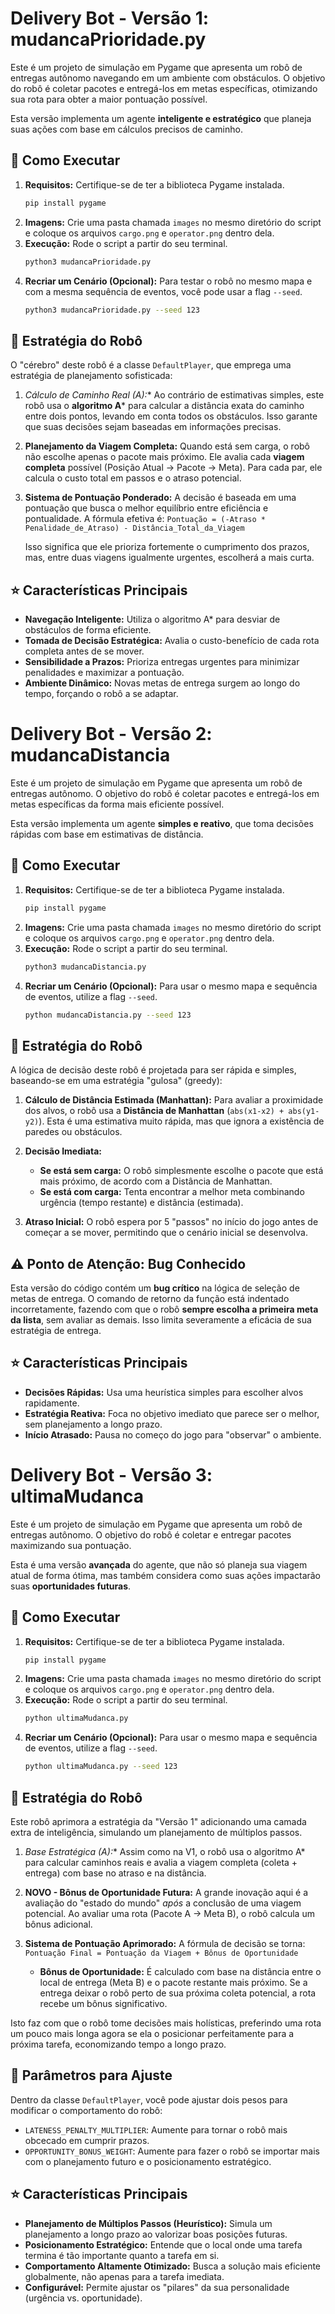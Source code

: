 # Delivery Bot - Versão 1: mudancaPrioridade.py

Este é um projeto de simulação em Pygame que apresenta um robô de entregas autônomo navegando em um ambiente com obstáculos. O objetivo do robô é coletar pacotes e entregá-los em metas específicas, otimizando sua rota para obter a maior pontuação possível.

Esta versão implementa um agente **inteligente e estratégico** que planeja suas ações com base em cálculos precisos de caminho.

## 🚀 Como Executar

1.  **Requisitos:** Certifique-se de ter a biblioteca Pygame instalada.
    ```bash
    pip install pygame
    ```
2.  **Imagens:** Crie uma pasta chamada `images` no mesmo diretório do script e coloque os arquivos `cargo.png` e `operator.png` dentro dela.
3.  **Execução:** Rode o script a partir do seu terminal.
    ```bash
    python3 mudancaPrioridade.py
    ```
4.  **Recriar um Cenário (Opcional):** Para testar o robô no mesmo mapa e com a mesma sequência de eventos, você pode usar a flag `--seed`.
    ```bash
    python3 mudancaPrioridade.py --seed 123
    ```

## 🤖 Estratégia do Robô

O "cérebro" deste robô é a classe `DefaultPlayer`, que emprega uma estratégia de planejamento sofisticada:

1.  **Cálculo de Caminho Real (A*):** Ao contrário de estimativas simples, este robô usa o **algoritmo A*** para calcular a distância exata do caminho entre dois pontos, levando em conta todos os obstáculos. Isso garante que suas decisões sejam baseadas em informações precisas.

2.  **Planejamento da Viagem Completa:** Quando está sem carga, o robô não escolhe apenas o pacote mais próximo. Ele avalia cada **viagem completa** possível (Posição Atual → Pacote → Meta). Para cada par, ele calcula o custo total em passos e o atraso potencial.

3.  **Sistema de Pontuação Ponderado:** A decisão é baseada em uma pontuação que busca o melhor equilíbrio entre eficiência e pontualidade. A fórmula efetiva é:
    `Pontuação = (-Atraso * Penalidade_de_Atraso) - Distância_Total_da_Viagem`

    Isso significa que ele prioriza fortemente o cumprimento dos prazos, mas, entre duas viagens igualmente urgentes, escolherá a mais curta.

## ⭐ Características Principais

-   **Navegação Inteligente:** Utiliza o algoritmo A* para desviar de obstáculos de forma eficiente.
-   **Tomada de Decisão Estratégica:** Avalia o custo-benefício de cada rota completa antes de se mover.
-   **Sensibilidade a Prazos:** Prioriza entregas urgentes para minimizar penalidades e maximizar a pontuação.
-   **Ambiente Dinâmico:** Novas metas de entrega surgem ao longo do tempo, forçando o robô a se adaptar.


# Delivery Bot - Versão 2: mudancaDistancia

Este é um projeto de simulação em Pygame que apresenta um robô de entregas autônomo. O objetivo do robô é coletar pacotes e entregá-los em metas específicas da forma mais eficiente possível.

Esta versão implementa um agente **simples e reativo**, que toma decisões rápidas com base em estimativas de distância.

## 🚀 Como Executar

1.  **Requisitos:** Certifique-se de ter a biblioteca Pygame instalada.
    ```bash
    pip install pygame
    ```
2.  **Imagens:** Crie uma pasta chamada `images` no mesmo diretório do script e coloque os arquivos `cargo.png` e `operator.png` dentro dela.
3.  **Execução:** Rode o script a partir do seu terminal.
    ```bash
    python3 mudancaDistancia.py
    ```
4.  **Recriar um Cenário (Opcional):** Para usar o mesmo mapa e sequência de eventos, utilize a flag `--seed`.
    ```bash
    python mudancaDistancia.py --seed 123
    ```

## 🤖 Estratégia do Robô

A lógica de decisão deste robô é projetada para ser rápida e simples, baseando-se em uma estratégia "gulosa" (greedy):

1.  **Cálculo de Distância Estimada (Manhattan):** Para avaliar a proximidade dos alvos, o robô usa a **Distância de Manhattan** (`abs(x1-x2) + abs(y1-y2)`). Esta é uma estimativa muito rápida, mas que ignora a existência de paredes ou obstáculos.

2.  **Decisão Imediata:**
    * **Se está sem carga:** O robô simplesmente escolhe o pacote que está mais próximo, de acordo com a Distância de Manhattan.
    * **Se está com carga:** Tenta encontrar a melhor meta combinando urgência (tempo restante) e distância (estimada).

3.  **Atraso Inicial:** O robô espera por 5 "passos" no início do jogo antes de começar a se mover, permitindo que o cenário inicial se desenvolva.

## ⚠️ Ponto de Atenção: Bug Conhecido

Esta versão do código contém um **bug crítico** na lógica de seleção de metas de entrega. O comando de retorno da função está indentado incorretamente, fazendo com que o robô **sempre escolha a primeira meta da lista**, sem avaliar as demais. Isso limita severamente a eficácia de sua estratégia de entrega.

## ⭐ Características Principais

-   **Decisões Rápidas:** Usa uma heurística simples para escolher alvos rapidamente.
-   **Estratégia Reativa:** Foca no objetivo imediato que parece ser o melhor, sem planejamento a longo prazo.
-   **Início Atrasado:** Pausa no começo do jogo para "observar" o ambiente.

# Delivery Bot - Versão 3: ultimaMudanca

Este é um projeto de simulação em Pygame que apresenta um robô de entregas autônomo. O objetivo do robô é coletar e entregar pacotes maximizando sua pontuação.

Esta é uma versão **avançada** do agente, que não só planeja sua viagem atual de forma ótima, mas também considera como suas ações impactarão suas **oportunidades futuras**.

## 🚀 Como Executar

1.  **Requisitos:** Certifique-se de ter a biblioteca Pygame instalada.
    ```bash
    pip install pygame
    ```
2.  **Imagens:** Crie uma pasta chamada `images` no mesmo diretório do script e coloque os arquivos `cargo.png` e `operator.png` dentro dela.
3.  **Execução:** Rode o script a partir do seu terminal.
    ```bash
    python ultimaMudanca.py
    ```
4.  **Recriar um Cenário (Opcional):** Para usar o mesmo mapa e sequência de eventos, utilize a flag `--seed`.
    ```bash
    python ultimaMudanca.py --seed 123
    ```

## 🤖 Estratégia do Robô

Este robô aprimora a estratégia da "Versão 1" adicionando uma camada extra de inteligência, simulando um planejamento de múltiplos passos.

1.  **Base Estratégica (A*):** Assim como na V1, o robô usa o algoritmo A* para calcular caminhos reais e avalia a viagem completa (coleta + entrega) com base no atraso e na distância.

2.  **NOVO - Bônus de Oportunidade Futura:** A grande inovação aqui é a avaliação do "estado do mundo" *após* a conclusão de uma viagem potencial. Ao avaliar uma rota (Pacote A → Meta B), o robô calcula um bônus adicional.

3.  **Sistema de Pontuação Aprimorado:** A fórmula de decisão se torna:
    `Pontuação Final = Pontuação da Viagem + Bônus de Oportunidade`

    * **Bônus de Oportunidade:** É calculado com base na distância entre o local de entrega (Meta B) e o pacote restante mais próximo. Se a entrega deixar o robô perto de sua próxima coleta potencial, a rota recebe um bônus significativo.

Isto faz com que o robô tome decisões mais holísticas, preferindo uma rota um pouco mais longa agora se ela o posicionar perfeitamente para a próxima tarefa, economizando tempo a longo prazo.

## 🔧 Parâmetros para Ajuste

Dentro da classe `DefaultPlayer`, você pode ajustar dois pesos para modificar o comportamento do robô:

-   `LATENESS_PENALTY_MULTIPLIER`: Aumente para tornar o robô mais obcecado em cumprir prazos.
-   `OPPORTUNITY_BONUS_WEIGHT`: Aumente para fazer o robô se importar mais com o planejamento futuro e o posicionamento estratégico.

## ⭐ Características Principais

-   **Planejamento de Múltiplos Passos (Heurístico):** Simula um planejamento a longo prazo ao valorizar boas posições futuras.
-   **Posicionamento Estratégico:** Entende que o local onde uma tarefa termina é tão importante quanto a tarefa em si.
-   **Comportamento Altamente Otimizado:** Busca a solução mais eficiente globalmente, não apenas para a tarefa imediata.
-   **Configurável:** Permite ajustar os "pilares" da sua personalidade (urgência vs. oportunidade).
